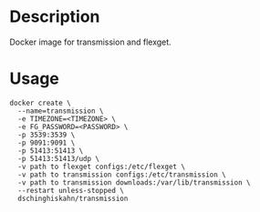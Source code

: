 # Description
Docker image for transmission and flexget.

# Usage
```Docker
docker create \
  --name=transmission \
  -e TIMEZONE=<TIMEZONE> \
  -e FG_PASSWORD=<PASSWORD> \
  -p 3539:3539 \
  -p 9091:9091 \
  -p 51413:51413 \
  -p 51413:51413/udp \
  -v path to flexget configs:/etc/flexget \
  -v path to transmission configs:/etc/transmission \
  -v path to transmission downloads:/var/lib/transmission \
  --restart unless-stopped \
  dschinghiskahn/transmission
```
